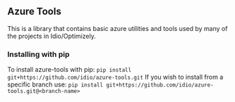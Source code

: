 ## Azure Tools
This is a library that contains basic azure utilities and tools used by many of the projects in Idio/Optimizely.

### Installing with pip
To install azure-tools with pip:
`pip install git+https://github.com/idio/azure-tools.git`
If you wish to install from a specific branch use:
`pip install git+https://github.com/idio/azure-tools.git@<branch-name>`